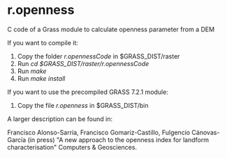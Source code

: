 # r.openness
C code of a Grass module to calculate openness parameter from a DEM

If you want to compile it:

1. Copy the folder *r.opennessCode* in $GRASS_DIST/raster
2. Run *cd $GRASS_DIST/raster/r.opennessCode* 
2. Run *make*
3. Run *make install*

If you want to use the precompiled GRASS 7.2.1 module:

1. Copy the file *r.openness* in $GRASS_DIST/bin

A larger description can be found in:

Francisco Alonso-Sarría, Francisco Gomariz-Castillo, Fulgencio Cánovas-García (in press) "A new approach to the openness index for landform characterisation" Computers & Geosciences.
